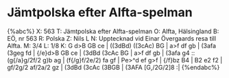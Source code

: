 # Jämtpolska efter Alfta-spelman

{%abc%}
X: 563
T: Jämtpolska efter Alfta-spelman
O: Alfta, Hälsingland
B: EÖ, nr 563
R: Polska
Z: Nils L
N: Upptecknad vid Einar Övergaards resa till Alfta.
M: 3/4
L: 1/8
K: G
d>B GB ce | ((3dBd) ((3cAc) BG | a>f df gb | (3afa (3geg fd |
{/e}d>B GB ce | (3dBd (3cAc BG | a>f df gb | (3afa g4 ::
(g{/a}g/2f/2 g)b ag | (f{/g}f/2e/2) fa gf | Pe>^d ef g>f | {/f}bz B4 |
B2 e2 f2 | gf/2g/2 af/2a/2 gz | (3dBd (3cAc (3BGB | (3AFA [G,/2G/2]8 :|
{%endabc%}
